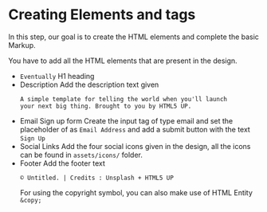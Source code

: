 # Creating Elements and tags

In this step, our goal is to create the HTML elements and complete the basic Markup. 

You have to add all the HTML elements that are present in the design. 

- `Eventually` H1 heading 
- Description 
    Add the description text given 
    ```text
    A simple template for telling the world when you'll launch
    your next big thing. Brought to you by HTML5 UP.
    ```
- Email Sign up form
    Create the input tag of type email and set the placeholder of as `Email Address` and add a submit button with the text `Sign Up`
- Social Links
    Add the four social icons given in the design, all the icons can be found in `assets/icons/` folder. 
- Footer
    Add the footer text 
    ```text
    © Untitled. | Credits : Unsplash + HTML5 UP
    ```
    For using the copyright symbol, you can also make use of HTML Entity `&copy;`